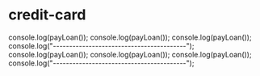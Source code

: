 # credit-card

console.log(payLoan());
console.log(payLoan());
console.log(payLoan());
console.log("-----------------------------------------");
console.log(payLoan());
console.log(payLoan());
console.log(payLoan());
console.log("-----------------------------------------");